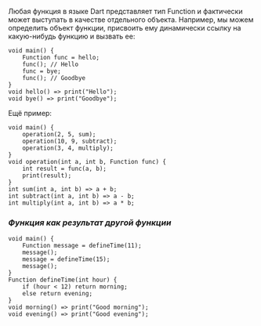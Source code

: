 Любая функция в языке Dart представляет тип Function и фактически может выступать в качестве отдельного объекта. Например, мы можем определить объект функции, присвоить ему динамически ссылку на какую-нибудь функцию и вызвать ее:
```run-dart
void main() {
	Function func = hello;
	func(); // Hello
	func = bye;
	func(); // Goodbye
}
void hello() => print("Hello");
void bye() => print("Goodbye");
```
Ещё пример:
```run-dart
void main() {
	operation(2, 5, sum);
	operation(10, 9, subtract);
	operation(3, 4, multiply);
}
void operation(int a, int b, Function func) {
	int result = func(a, b);
	print(result);
}
int sum(int a, int b) => a + b;
int subtract(int a, int b) => a - b;
int multiply(int a, int b) => a * b;
```

### *Функция как результат другой функции*

```run-dart
void main() {
	Function message = defineTime(11);
	message();
	message = defineTime(15);
	message();
}
Function defineTime(int hour) {
	if (hour < 12) return morning;
	else return evening;
}
void morning() => print("Good morning");
void evening() => print("Good evening");
```
